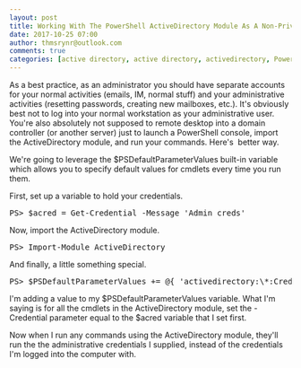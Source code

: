 ```yaml
---
layout: post
title: Working With The PowerShell ActiveDirectory Module As A Non-Privileged User
date: 2017-10-25 07:00
author: thmsrynr@outlook.com
comments: true
categories: [active directory, active directory, activedirectory, PowerShell, powershell, PSDefaultParameterValues]
---
```

As a best practice, as an administrator you should have separate accounts for your normal activities (emails, IM, normal stuff) and your administrative activities (resetting passwords, creating new mailboxes, etc.). It's obviously best not to log into your normal workstation as your administrative user. You're also absolutely not supposed to remote desktop into a domain controller (or another server) just to launch a PowerShell console, import the ActiveDirectory module, and run your commands. Here's  better way.

<!--more-->

We're going to leverage the $PSDefaultParameterValues built-in variable which allows you to specify default values for cmdlets every time you run them.

First, set up a variable to hold your credentials.

<pre class="lang:ps decode:true ">PS&gt; $acred = Get-Credential -Message 'Admin creds'</pre>

Now, import the ActiveDirectory module.

<pre class="lang:ps decode:true ">PS&gt; Import-Module ActiveDirectory</pre>

And finally, a little something special.

<pre class="lang:ps decode:true ">PS&gt; $PSDefaultParameterValues += @{ 'activedirectory:\*:Credential' = $acred }</pre>

I'm adding a value to my $PSDefaultParameterValues variable. What I'm saying is for all the cmdlets in the ActiveDirectory module, set the -Credential parameter equal to the $acred variable that I set first.

Now when I run any commands using the ActiveDirectory module, they'll run the the administrative credentials I supplied, instead of the credentials I'm logged into the computer with.
